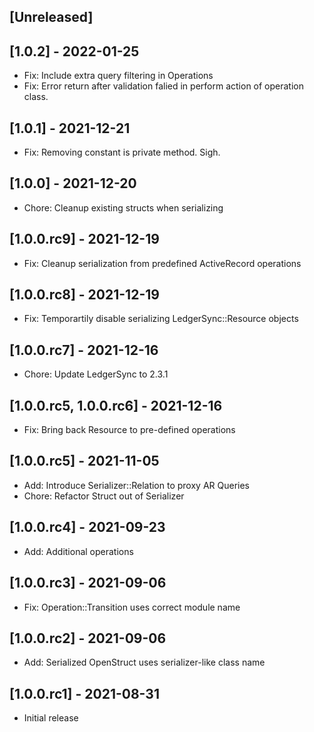## [Unreleased]

## [1.0.2] - 2022-01-25

- Fix: Include extra query filtering in Operations
- Fix: Error return after validation falied in perform action of operation class.

## [1.0.1] - 2021-12-21

- Fix: Removing constant is private method. Sigh.

## [1.0.0] - 2021-12-20

- Chore: Cleanup existing structs when serializing

## [1.0.0.rc9] - 2021-12-19

- Fix: Cleanup serialization from predefined ActiveRecord operations

## [1.0.0.rc8] - 2021-12-19

- Fix: Temporartily disable serializing LedgerSync::Resource objects

## [1.0.0.rc7] - 2021-12-16

- Chore: Update LedgerSync to 2.3.1

## [1.0.0.rc5, 1.0.0.rc6] - 2021-12-16

- Fix: Bring back Resource to pre-defined operations

## [1.0.0.rc5] - 2021-11-05

- Add: Introduce Serializer::Relation to proxy AR Queries
- Chore: Refactor Struct out of Serializer

## [1.0.0.rc4] - 2021-09-23

- Add: Additional operations

## [1.0.0.rc3] - 2021-09-06

- Fix: Operation::Transition uses correct module name

## [1.0.0.rc2] - 2021-09-06

- Add: Serialized OpenStruct uses serializer-like class name

## [1.0.0.rc1] - 2021-08-31

- Initial release
